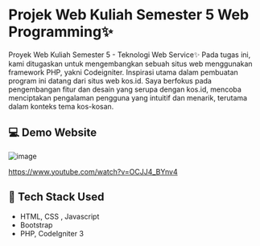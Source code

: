 # Projek Web Kuliah Semester 5 Web Programming✨
Proyek Web Kuliah Semester 5 - Teknologi Web Service✨ Pada tugas ini, kami ditugaskan untuk mengembangkan sebuah situs web menggunakan framework PHP, yakni Codeigniter. Inspirasi utama dalam pembuatan program ini datang dari situs web kos.id. Saya berfokus pada pengembangan fitur dan desain yang serupa dengan kos.id, mencoba menciptakan pengalaman pengguna yang intuitif dan menarik, terutama dalam konteks tema kos-kosan.


## 💻 Demo Website
![image](https://github.com/user-attachments/assets/31ecf9fb-2399-4708-9b84-4ad73e1a3c36)

https://www.youtube.com/watch?v=OCJJ4_BYnv4




## 🚀 Tech Stack Used
- HTML, CSS , Javascript
- Bootstrap
- PHP, CodeIgniter 3


